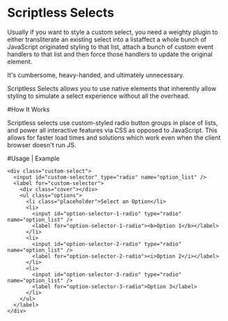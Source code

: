 ﻿# Scriptless Selects

Usually if you want to style a custom select, you need a
weighty plugin to either transliterate an existing select
into a listaffect a whole bunch of JavaScript originated styling
to that list, attach a bunch of custom event handlers to that
list and then force those handlers to update the original element.

It's cumbersome, heavy-handed, and ultimately unnecessary.

Scriptless Selects allows you to use native elements that
inherently allow styling to simulate a select experience without
all the overhead.

#How It Works

Scriptless selects use custom-styled radio button groups in
place of lists, and power all interactive features via CSS
as opposed to JavaScript.  This allows for faster load times
and solutions which work even when the client browser doesn't run
JS.

#Usage | Example

```
<div class="custom-select">
  <input id="custom-selector" type="radio" name="option_list" />
  <label for="custom-selector">
    <div class="cover"></div>
    <ul class="options">
      <li class="placeholder">Select an Option</li>
      <li>
        <input id="option-selector-1-radio" type="radio" name="option_list" />
        <label for="option-selector-1-radio"><b>Option 1</b></label>
      </li>
      <li>
        <input id="option-selector-2-radio" type="radio" name="option_list" />
        <label for="option-selector-2-radio"><i>Option 2</i></label>
      </li>
      <li>
        <input id="option-selector-3-radio" type="radio" name="option_list" />
        <label for="option-selector-3-radio">Option 3</label>
      </li>
    </ul>
  </label>
</div>
```